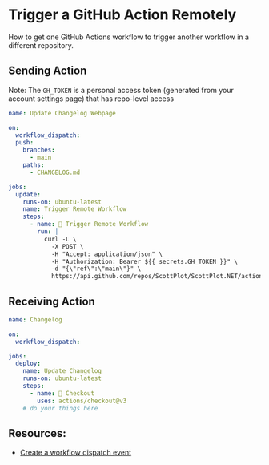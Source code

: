 # Trigger a GitHub Action Remotely

How to get one GitHub Actions workflow to trigger another workflow in a different repository.

## Sending Action

Note: The `GH_TOKEN` is a personal access token (generated from your account settings page) that has repo-level access

```yaml
name: Update Changelog Webpage

on:
  workflow_dispatch:
  push:
    branches:
      - main
    paths:
      - CHANGELOG.md

jobs:
  update:
    runs-on: ubuntu-latest
    name: Trigger Remote Workflow
    steps:
      - name: 🚀 Trigger Remote Workflow
        run: |
          curl -L \
            -X POST \
            -H "Accept: application/json" \
            -H "Authorization: Bearer ${{ secrets.GH_TOKEN }}" \
            -d "{\"ref\":\"main\"}" \
            https://api.github.com/repos/ScottPlot/ScottPlot.NET/actions/workflows/changelog.yaml/dispatches
```

## Receiving Action
```yaml
name: Changelog

on:
  workflow_dispatch:

jobs:
  deploy:
    name: Update Changelog
    runs-on: ubuntu-latest
    steps:
      - name: 🛒 Checkout
        uses: actions/checkout@v3
    # do your things here
```

## Resources: 
* [Create a workflow dispatch event](https://docs.github.com/en/rest/actions/workflows?apiVersion=2022-11-28#create-a-workflow-dispatch-event)
